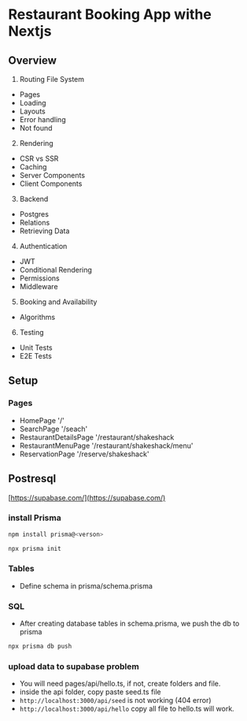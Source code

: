 # Restaurant Booking App withe Nextjs

## Overview

1. Routing File System

- Pages
- Loading
- Layouts
- Error handling
- Not found

2. Rendering

- CSR vs SSR
- Caching
- Server Components
- Client Components

3. Backend

- Postgres
- Relations
- Retrieving Data

4. Authentication

- JWT
- Conditional Rendering
- Permissions
- Middleware

5. Booking and Availability

- Algorithms

6. Testing

- Unit Tests
- E2E Tests

## Setup

### Pages

- HomePage '/'
- SearchPage '/seach'
- RestaurantDetailsPage '/restaurant/shakeshack
- RestaurantMenuPage '/restaurant/shakeshack/menu'
- ReservationPage '/reserve/shakeshack'

## Postresql

[https://supabase.com/](https://supabase.com/)

### install Prisma

```bash
npm install prisma@<verson>

npx prisma init
```

### Tables

- Define schema in prisma/schema.prisma

### SQL

- After creating database tables in schema.prisma, we push the db to prisma

```bash
npx prisma db push

```

### upload data to supabase problem

- You will need pages/api/hello.ts, if not, create folders and file.
- inside the api folder, copy paste seed.ts file
- `http://localhost:3000/api/seed` is not working (404 error)
- `http://localhost:3000/api/hello` copy all file to hello.ts will work.
